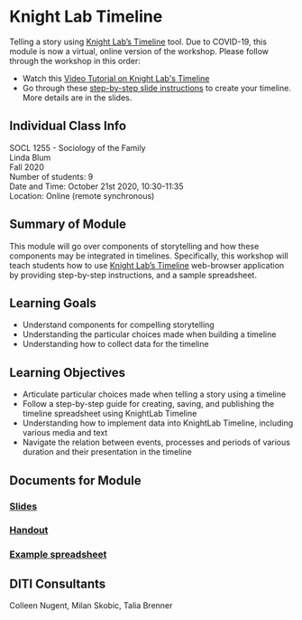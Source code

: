 # Knight Lab Timeline
Telling a story using [Knight Lab’s Timeline](https://timeline.knightlab.com/) tool. Due to COVID-19, this module is now a virtual, online version of the workshop. Please follow through the workshop in this order:
* Watch this [Video Tutorial on Knight Lab's Timeline](https://vimeo.com/143407878)
* Go through these [step-by-step slide instructions](https://github.com/NULabNortheastern/digitalassignmentshowcase/blob/master/data_ethics/soc_of_family-fall2020-blum/intro_to_timeline/slides-timeline.pdf) to create your timeline. More details are in the slides.
## Individual Class Info
SOCL 1255 - Sociology of the Family
<br>
Linda Blum
<br>
Fall 2020
<br>
Number of students: 9
<br>
Date and Time: October 21st 2020, 10:30-11:35
<br>
Location: Online (remote synchronous)
 <br>

## Summary of Module
This module will go over components of storytelling and how these components may be integrated in timelines. Specifically, this workshop will teach students how to use [Knight Lab’s Timeline](https://timeline.knightlab.com/) web-browser application by providing step-by-step instructions, and a sample spreadsheet.

## Learning Goals
* Understand components for compelling storytelling
* Understanding the particular choices made when building a timeline
* Understanding how to collect data for the timeline

## Learning Objectives
* Articulate particular choices made when telling a story using a timeline
* Follow a step-by-step guide for creating, saving, and publishing the timeline spreadsheet using KnightLab Timeline
* Understanding how to implement data into KnightLab Timeline, including various media and text
* Navigate the relation between events, processes and periods of various duration and their presentation in the timeline

## Documents for Module

### [Slides](https://github.com/NULabNortheastern/digitalassignmentshowcase/blob/master/data_ethics/soc_of_family-fall2020-blum/intro_to_timeline/slides-timeline.pdf)

### [Handout](https://github.com/NULabNortheastern/digitalassignmentshowcase/blob/master/data_ethics/soc_of_family-fall2020-blum/intro_to_timeline/handout-intro_to_timeline.pdf)

### [Example spreadsheet](https://docs.google.com/spreadsheets/d/1SOskelXtiJuFnKbYvl2bRbBSOYdHD3Ogrzs1xejIJn4/edit?usp=sharing)

## DITI Consultants
Colleen Nugent, Milan Skobic, Talia Brenner
